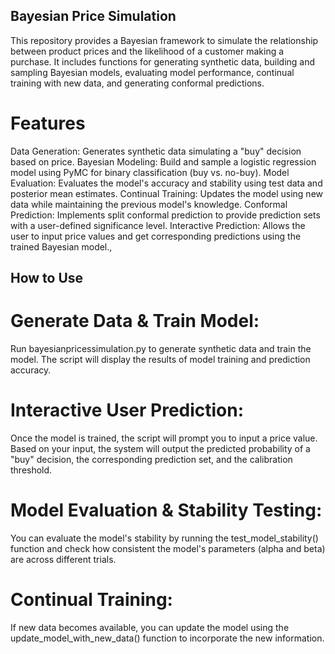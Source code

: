 ## Bayesian Price Simulation

This repository provides a Bayesian framework to simulate the relationship between product prices and the likelihood of a customer making a purchase. It includes functions for generating synthetic data, building and sampling Bayesian models, evaluating model performance, continual training with new data, and generating conformal predictions.

# Features
Data Generation: Generates synthetic data simulating a "buy" decision based on price.
Bayesian Modeling: Build and sample a logistic regression model using PyMC for binary classification (buy vs. no-buy).
Model Evaluation: Evaluates the model's accuracy and stability using test data and posterior mean estimates.
Continual Training: Updates the model using new data while maintaining the previous model's knowledge.
Conformal Prediction: Implements split conformal prediction to provide prediction sets with a user-defined significance level.
Interactive Prediction: Allows the user to input price values and get corresponding predictions using the trained Bayesian model.,

## How to Use

# Generate Data & Train Model:
Run bayesianpricessimulation.py to generate synthetic data and train the model. The script will display the results of model training and prediction accuracy.

# Interactive User Prediction:
Once the model is trained, the script will prompt you to input a price value. Based on your input, the system will output the predicted probability of a "buy" decision, the corresponding prediction set, and the calibration threshold.

# Model Evaluation & Stability Testing:
You can evaluate the model's stability by running the test_model_stability() function and check how consistent the model's parameters (alpha and beta) are across different trials.

# Continual Training:
If new data becomes available, you can update the model using the update_model_with_new_data() function to incorporate the new information.
